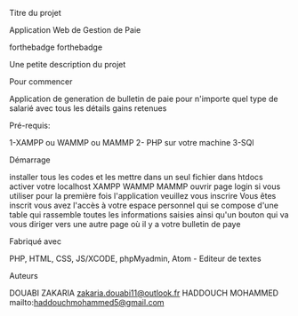 Titre du projet

Application Web de Gestion de Paie

forthebadge  forthebadge

Une petite description du projet

Pour commencer

Application de generation de bulletin de paie pour n'importe quel type de salarié 
avec tous les détails gains retenues 

Pré-requis: 

1-XAMPP ou WAMMP ou MAMMP
2- PHP sur votre machine
3-SQl 


Démarrage

installer tous les codes et les mettre dans un seul fichier dans htdocs 
activer votre localhost XAMPP WAMMP MAMMP
ouvrir page login si vous utiliser pour la première fois l'application veuillez vous inscrire
Vous êtes inscrit vous avez l'accès à votre espace personnel qui se compose d'une table qui rassemble toutes les informations saisies ainsi qu'un bouton qui va vous diriger vers une autre page où il y a votre bulletin de paye

Fabriqué avec

PHP, HTML, CSS, JS/XCODE, phpMyadmin, Atom - Editeur de textes



Auteurs

DOUABI ZAKARIA zakaria.douabi11@outlook.fr
HADDOUCH MOHAMMED mailto:haddouchmohammed5@gmail.com



